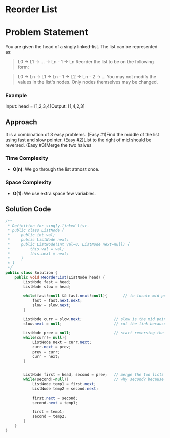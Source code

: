 # Reorder List

# Problem Statement
You are given the head of a singly linked-list. The list can be represented as:

> L0 → L1 → … → Ln - 1 → Ln
Reorder the list to be on the following form:

 > L0 → Ln → L1 → Ln - 1 → L2 → Ln - 2 → …
You may not modify the values in the list's nodes. Only nodes themselves may be changed.

### Example
Input: head = [1,2,3,4]Output: [1,4,2,3]

## Approach
It is a combination of 3 easy problems. (Easy #1)Find the middle of the list using fast and slow pointer. (Easy #2)List to the right of mid should be reversed. (Easy #3)Merge the two halves

### Time Complexity
- **O(n)**: We go through the list atmost once.
### Space Complexity
- **O(1)**: We use extra space few variables.

## Solution Code
```C#
/**
 * Definition for singly-linked list.
 * public class ListNode {
 *     public int val;
 *     public ListNode next;
 *     public ListNode(int val=0, ListNode next=null) {
 *         this.val = val;
 *         this.next = next;
 *     }
 * }
 */
public class Solution {
    public void ReorderList(ListNode head) {
        ListNode fast = head;
        ListNode slow = head;

        while(fast!=null && fast.next!=null){       // to locate mid point
            fast = fast.next.next;
            slow = slow.next;
        }

        ListNode curr = slow.next;              // slow is the mid point
        slow.next = null;                       // cut the link because slow will become the tail irrespective of n%2

        ListNode prev = null;                   // start reversing the right half
        while(curr!= null){
            ListNode next = curr.next;
            curr.next = prev;
            prev = curr;
            curr = next;
        }


        ListNode first = head, second = prev;   // merge the two lists
        while(second!=null){                    // why second? because it is smaller list
            ListNode temp1 = first.next;
            ListNode temp2 = second.next;

            first.next = second;
            second.next = temp1;

            first = temp1;
            second = temp2;
        }         
    }
}